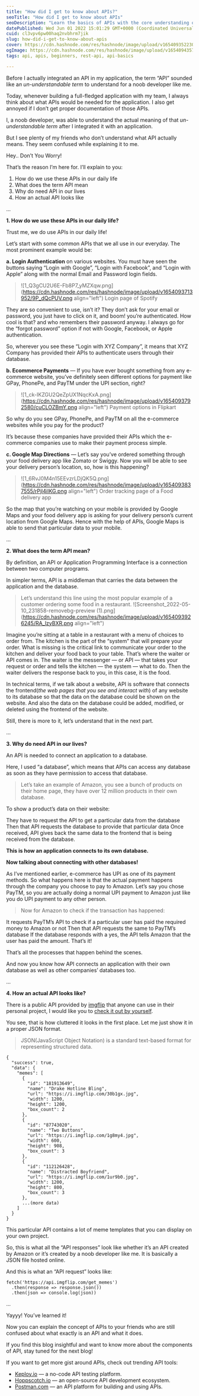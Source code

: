 ```yaml
---
title: "How did I get to know about APIs?"
seoTitle: "How did I get to know about APIs"
seoDescription: "Learn the basics of APIs with the core understanding of why we need them, what does it actually mean, and how we use them in our daily life."
datePublished: Wed Jun 01 2022 15:01:29 GMT+0000 (Coordinated Universal Time)
cuid: cl3vpv6pw00haq2nvbhrm7jik
slug: how-did-i-get-to-know-about-apis
cover: https://cdn.hashnode.com/res/hashnode/image/upload/v1654093522303/o82q0jXzw.png
ogImage: https://cdn.hashnode.com/res/hashnode/image/upload/v1654094357721/qOoJ_ru3j.png
tags: api, apis, beginners, rest-api, api-basics

---
```


Before I actually integrated an API in my application, the term “API” sounded like a*n un-understandable term* to understand for a noob developer like me.

Today, whenever building a full-fledged application with my team, I always think about what APIs would be needed for the application. I also get annoyed if I don’t get proper documentation of those APIs.

I, a noob developer, was able to understand the actual meaning of that *un-understandable term* after I integrated it with an application.

But I see plenty of my friends who don’t understand what API actually means. They seem confused while explaining it to me.

Hey.. Don’t You Worry!

That’s the reason I’m here for. I’ll explain to you:
1. How do we use these APIs in our daily life
2. What does the term API mean
3. Why do need API in our lives
4. How an actual API looks like

...

**1. How do we use these APIs in our daily life?**

Trust me, we do use APIs in our daily life!

Let’s start with some common APIs that we all use in our everyday. The most prominent example would be:

**a. Login Authentication** on various websites. You must have seen the buttons saying “Login with Google”, “Login with Facebook”, and “Login with Apple” along with the normal Email and Password login fields.

> ![1_Q3gCU2U6E-Fb8P7_yMZXqw.png](https://cdn.hashnode.com/res/hashnode/image/upload/v1654093713952/9P_dQcPUV.png align="left")
> Login page of Spotify

They are so convenient to use, isn’t it? They don’t ask for your email or password, you just have to click on it, and boom! you’re authenticated. How cool is that? and who remembers their password anyway. I always go for the “forgot password” option if not with Google, Facebook, or Apple authentication.

So, wherever you see these “Login with XYZ Company”, it means that XYZ Company has provided their APIs to authenticate users through their database.

**b. Ecommerce Payments** — If you have ever bought something from any e-commerce website, you’ve definitely seen different options for payment like GPay, PhonePe, and PayTM under the UPI section, right?

> ![1_ck-IKZGU2QeZpUX1NqcKxA.png](https://cdn.hashnode.com/res/hashnode/image/upload/v1654093792580/cuCLOZBmY.png align="left")
> Payment options in Flipkart

So why do you see GPay, PhonePe, and PayTM on all the e-commerce websites while you pay for the product?

It’s because these companies have provided their APIs which the e-commerce companies use to make their payment process simple.

**c. Google Map Directions** — Let’s say you’ve ordered something through your food delivery app like Zomato or Swiggy. Now you will be able to see your delivery person’s location, so, how is this happening?

> ![1_6RvJ0M4n15EEvzrLDjQK5Q.png](https://cdn.hashnode.com/res/hashnode/image/upload/v1654093837555/rPjl4iIKG.png align="left")
> Order tracking page of a Food delivery app

So the map that you’re watching on your mobile is provided by Google Maps and your food delivery app is asking for your delivery person’s current location from Google Maps. Hence with the help of APIs, Google Maps is able to send that particular data to your mobile.

...

**2. What does the term API mean?**

By definition, an API or Application Programming Interface is a connection between two computer programs.

In simpler terms, API is a middleman that carries the data between the application and the database.

>Let’s understand this line using the most popular example of a customer ordering some food in a restaurant.
>![Screenshot_2022-05-10_231858-removebg-preview (1).png](https://cdn.hashnode.com/res/hashnode/image/upload/v1654093926245/RA_lzyBXR.png align="left")

Imagine you’re sitting at a table in a restaurant with a menu of choices to order from. The kitchen is the part of the “system” that will prepare your order. What is missing is the critical link to communicate your order to the kitchen and deliver your food back to your table. That’s where the waiter or API comes in. The waiter is the messenger — or API — that takes your request or order and tells the kitchen — the system — what to do. Then the waiter delivers the response back to you, in this case, it is the food.

In technical terms, if we talk about a website, API is software that connects the frontend(*the web pages that you see and interact with*) of any website to its database so that the data on the database could be shown on the website. And also the data on the database could be added, modified, or deleted using the frontend of the website.

Still, there is more to it, let’s understand that in the next part.

...

**3. Why do need API in our lives?**

An API is needed to connect an application to a database.

Here, I used “a database”, which means that APIs can access any database as soon as they have permission to access that database.

> Let’s take an example of Amazon, you see a bunch of products on their home page, they have over 12 million products in their own database.

To show a product’s data on their website:

They have to request the API to get a particular data from the database
Then that API requests the database to provide that particular data
Once received, API gives back the same data to the frontend that is being received from the database.

**This is how an application connects to its own database.**

**Now talking about connecting with other databases!**

As I’ve mentioned earlier, e-commerce has UPI as one of its payment methods. So what happens here is that the actual payment happens through the company you choose to pay to Amazon. Let’s say you chose PayTM, so you are actually doing a normal UPI payment to Amazon just like you do UPI payment to any other person.

> Now for Amazon to check if the transaction has happened:

It requests PayTM’s API to check if a particular user has paid the required money to Amazon or not
Then that API requests the same to PayTM’s database
If the database responds with a yes, the API tells Amazon that the user has paid the amount. That’s it!

That’s all the processes that happen behind the scenes.

And now you know how API connects an application with their own database as well as other companies’ databases too.

...

**4. How an actual API looks like?**

There is a public API provided by [imgflip](https://imgflip.com/) that anyone can use in their personal project, I would like you to [check it out by yourself](https://api.imgflip.com/get_memes).

You see, that is how cluttered it looks in the first place. Let me just show it in a proper JSON format.

> JSON(JavaScript Object Notation) is a standard text-based format for representing structured data.

```
{
  "success": true,
  "data": {
    "memes": [
      {
        "id": "181913649",
        "name": "Drake Hotline Bling",
        "url": "https://i.imgflip.com/30b1gx.jpg",
        "width": 1200,
        "height": 1200,
        "box_count": 2
      },
      {
        "id": "87743020",
        "name": "Two Buttons",
        "url": "https://i.imgflip.com/1g8my4.jpg",
        "width": 600,
        "height": 908,
        "box_count": 3
      },
      {
        "id": "112126428",
        "name": "Distracted Boyfriend",
        "url": "https://i.imgflip.com/1ur9b0.jpg",
        "width": 1200,
        "height": 800,
        "box_count": 3
      },
      ...(more data)
    ]
  }
}
```

This particular API contains a lot of meme templates that you can display on your own project.

So, this is what all the “API responses” look like whether it’s an API created by Amazon or it’s created by a noob developer like me. It is basically a JSON file hosted online.

And this is what an “API request” looks like:

```
fetch('https://api.imgflip.com/get_memes')
  .then(response => response.json())
  .then(json => console.log(json))
```

...

Yayyy! You’ve learned it!

Now you can explain the concept of APIs to your friends who are still confused about what exactly is an API and what it does.

If you find this blog insightful and want to know more about the components of API, stay tuned for the next blog!

If you want to get more gist around APIs, check out trending API tools:
- [Keploy.io](https://github.com/keploy/keploy) — a no-code API testing platform.
- [Hoppscotch.io](https://hoppscotch.io) — an open-source API development ecosystem.
- [Postman.com](https://postman.com) — an API platform for building and using APIs.
